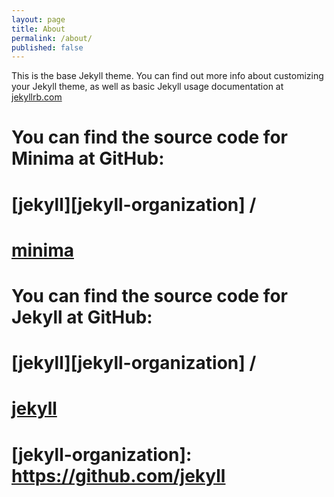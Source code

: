 ```yaml
---
layout: page
title: About
permalink: /about/
published: false
---
```


This is the base Jekyll theme. You can find out more info about customizing your Jekyll theme, as well as basic Jekyll usage documentation at [jekyllrb.com](https://jekyllrb.com/)

# You can find the source code for Minima at GitHub:
# [jekyll][jekyll-organization] /
# [minima](https://github.com/jekyll/minima)
#
# You can find the source code for Jekyll at GitHub:
# [jekyll][jekyll-organization] /
# [jekyll](https://github.com/jekyll/jekyll)
#
#
# [jekyll-organization]: https://github.com/jekyll
